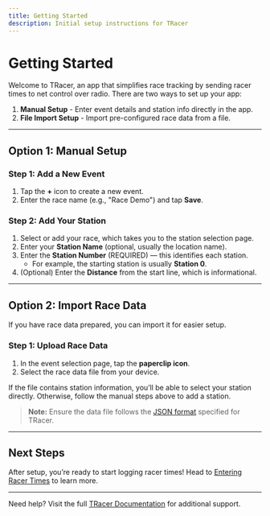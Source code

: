 ```yaml
---
title: Getting Started
description: Initial setup instructions for TRacer
---
```


# Getting Started

Welcome to TRacer, an app that simplifies race tracking by sending racer times to net control over radio. There are two ways to set up your app:

1. **Manual Setup** - Enter event details and station info directly in the app.
2. **File Import Setup** - Import pre-configured race data from a file.

---

## Option 1: Manual Setup

### Step 1: Add a New Event
1. Tap the **+** icon to create a new event.
2. Enter the race name (e.g., "Race Demo") and tap **Save**.

### Step 2: Add Your Station
1. Select or add your race, which takes you to the station selection page.
2. Enter your **Station Name** (optional, usually the location name).
3. Enter the **Station Number** (REQUIRED) — this identifies each station.
   - For example, the starting station is usually **Station 0**.
4. (Optional) Enter the **Distance** from the start line, which is informational.

---

## Option 2: Import Race Data

If you have race data prepared, you can import it for easier setup.

### Step 1: Upload Race Data
1. In the event selection page, tap the **paperclip icon**.
2. Select the race data file from your device.

If the file contains station information, you’ll be able to select your station directly. Otherwise, follow the manual steps above to add a station.

> **Note:** Ensure the data file follows the [JSON format](./jsonSchema.md) specified for TRacer.

---

## Next Steps

After setup, you’re ready to start logging racer times! Head to [Entering Racer Times](./usage/enteringTimes.md) to learn more.

---

Need help? Visit the full [TRacer Documentation](../index.md) for additional support.
